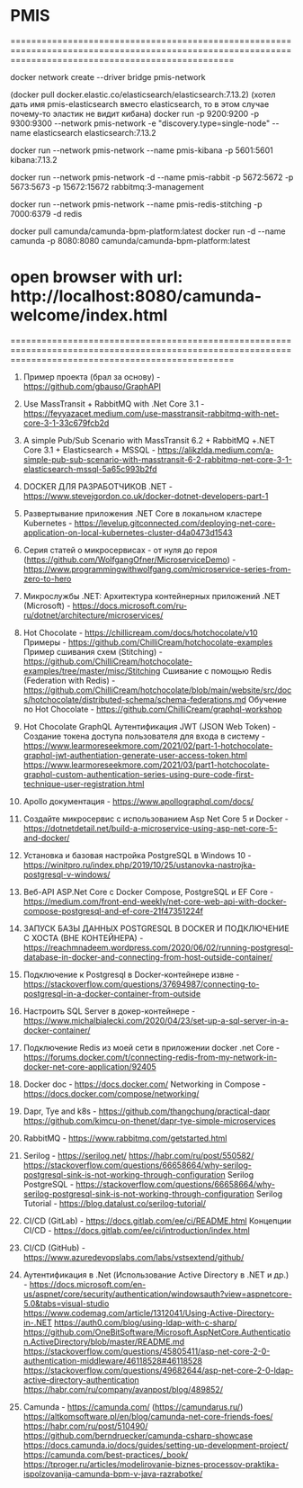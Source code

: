 # PMIS

=======================================================================================================================================================

docker network create --driver bridge pmis-network

(docker pull docker.elastic.co/elasticsearch/elasticsearch:7.13.2)
(хотел дать имя pmis-elasticsearch вместо elasticsearch, то в этом случае почему-то эластик не видит кибана)
docker run -p 9200:9200 -p 9300:9300 --network pmis-network -e "discovery.type=single-node" --name elasticsearch elasticsearch:7.13.2

docker run --network pmis-network --name pmis-kibana -p 5601:5601 kibana:7.13.2

docker run --network pmis-network -d --name pmis-rabbit -p 5672:5672 -p 5673:5673 -p 15672:15672 rabbitmq:3-management

docker run --network pmis-network --name pmis-redis-stitching -p 7000:6379 -d redis


docker pull camunda/camunda-bpm-platform:latest
docker run -d --name camunda -p 8080:8080 camunda/camunda-bpm-platform:latest
# open browser with url: http://localhost:8080/camunda-welcome/index.html

=======================================================================================================================================================




1) Пример проекта (брал за основу) - https://github.com/gbauso/GraphAPI
2) Use MassTransit + RabbitMQ with .Net Core 3.1 - https://feyyazacet.medium.com/use-masstransit-rabbitmq-with-net-core-3-1-33c679fcb2d
3) A simple Pub/Sub Scenario with MassTransit 6.2 + RabbitMQ +.NET Core 3.1 + Elasticsearch + MSSQL - https://alikzlda.medium.com/a-simple-pub-sub-scenario-with-masstransit-6-2-rabbitmq-net-core-3-1-elasticsearch-mssql-5a65c993b2fd
4) DOCKER ДЛЯ РАЗРАБОТЧИКОВ .NET - https://www.stevejgordon.co.uk/docker-dotnet-developers-part-1
5) Развертывание приложения .NET Core в локальном кластере Kubernetes - https://levelup.gitconnected.com/deploying-net-core-application-on-local-kubernetes-cluster-d4a0473d1543
6) Серия статей о микросервисах - от нуля до героя (https://github.com/WolfgangOfner/MicroserviceDemo) - https://www.programmingwithwolfgang.com/microservice-series-from-zero-to-hero
7) Микрослужбы .NET: Архитектура контейнерных приложений .NET (Microsoft) - https://docs.microsoft.com/ru-ru/dotnet/architecture/microservices/
8) Hot Chocolate - https://chillicream.com/docs/hotchocolate/v10
  Примеры - https://github.com/ChilliCream/hotchocolate-examples
  Пример сшивания схем (Stitching) - https://github.com/ChilliCream/hotchocolate-examples/tree/master/misc/Stitching
  Сшивание с помощью Redis (Federation with Redis) - https://github.com/ChilliCream/hotchocolate/blob/main/website/src/docs/hotchocolate/distributed-schema/schema-federations.md
  Обучение по Hot Chocolate - https://github.com/ChilliCream/graphql-workshop
  
9) Hot Chocolate GraphQL Аутентификация JWT (JSON Web Token) - Создание токена доступа пользователя для входа в систему - https://www.learmoreseekmore.com/2021/02/part-1-hotchocolate-graphql-jwt-authentiation-generate-user-access-token.html     https://www.learmoreseekmore.com/2021/03/part1-hotchocolate-graphql-custom-authentication-series-using-pure-code-first-technique-user-registration.html
10) Apollo документация - https://www.apollographql.com/docs/
11) Создайте микросервис с использованием Asp Net Core 5 и Docker - https://dotnetdetail.net/build-a-microservice-using-asp-net-core-5-and-docker/
12) Установка и базовая настройка PostgreSQL в Windows 10 - https://winitpro.ru/index.php/2019/10/25/ustanovka-nastrojka-postgresql-v-windows/
13) Веб-API ASP.Net Core с Docker Compose, PostgreSQL и EF Core - https://medium.com/front-end-weekly/net-core-web-api-with-docker-compose-postgresql-and-ef-core-21f47351224f
14) ЗАПУСК БАЗЫ ДАННЫХ POSTGRESQL В DOCKER И ПОДКЛЮЧЕНИЕ С ХОСТА (ВНЕ КОНТЕЙНЕРА) - https://reachmnadeem.wordpress.com/2020/06/02/running-postgresql-database-in-docker-and-connecting-from-host-outside-container/
15) Подключение к Postgresql в Docker-контейнере извне - https://stackoverflow.com/questions/37694987/connecting-to-postgresql-in-a-docker-container-from-outside
16) Настроить SQL Server в докер-контейнере - https://www.michalbialecki.com/2020/04/23/set-up-a-sql-server-in-a-docker-container/
17) Подключение Redis из моей сети в приложении docker .net Core - https://forums.docker.com/t/connecting-redis-from-my-network-in-docker-net-core-application/92405
18) Docker doc - https://docs.docker.com/
    Networking in Compose - https://docs.docker.com/compose/networking/
19) Dapr, Tye and k8s - https://github.com/thangchung/practical-dapr     https://github.com/kimcu-on-thenet/dapr-tye-simple-microservices
20) RabbitMQ - https://www.rabbitmq.com/getstarted.html
21) Serilog - https://serilog.net/    https://habr.com/ru/post/550582/   https://stackoverflow.com/questions/66658664/why-serilog-postgresql-sink-is-not-working-through-configuration
    Serilog PostgreSQL - https://stackoverflow.com/questions/66658664/why-serilog-postgresql-sink-is-not-working-through-configuration
    Serilog Tutorial - https://blog.datalust.co/serilog-tutorial/
22) CI/CD (GitLab) - https://docs.gitlab.com/ee/ci/README.html 
    Концепции CI/CD - https://docs.gitlab.com/ee/ci/introduction/index.html
24) CI/CD (GitHub) - https://www.azuredevopslabs.com/labs/vstsextend/github/
25) Аутентификация в .Net (Использование Active Directory в .NET и др.) - 
    https://docs.microsoft.com/en-us/aspnet/core/security/authentication/windowsauth?view=aspnetcore-5.0&tabs=visual-studio
    https://www.codemag.com/article/1312041/Using-Active-Directory-in-.NET
    https://auth0.com/blog/using-ldap-with-c-sharp/
    https://github.com/OneBitSoftware/Microsoft.AspNetCore.Authentication.ActiveDirectory/blob/master/README.md
    https://stackoverflow.com/questions/45805411/asp-net-core-2-0-authentication-middleware/46118528#46118528
    https://stackoverflow.com/questions/49682644/asp-net-core-2-0-ldap-active-directory-authentication
    https://habr.com/ru/company/avanpost/blog/489852/
26) Camunda - https://camunda.com/  (https://camundarus.ru/)
    https://altkomsoftware.pl/en/blog/camunda-net-core-friends-foes/
    https://habr.com/ru/post/510490/
    https://github.com/berndruecker/camunda-csharp-showcase
    https://docs.camunda.io/docs/guides/setting-up-development-project/
    https://camunda.com/best-practices/_book/
    https://tproger.ru/articles/modelirovanie-biznes-processov-praktika-ispolzovanija-camunda-bpm-v-java-razrabotke/

